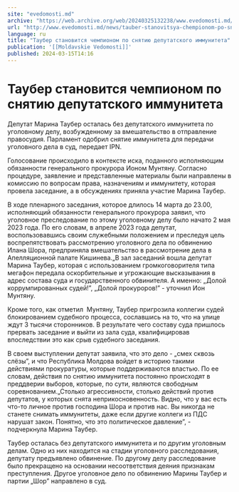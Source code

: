 ```yaml
---
site: "evedomosti.md"
archive: "https://web.archive.org/web/20240325132238/www.evedomosti.md/news/tauber-stanovitsya-chempionom-po-snyatiyu-deputatskogo-immun"
url: "http://www.evedomosti.md/news/tauber-stanovitsya-chempionom-po-snyatiyu-deputatskogo-immun"
language: ru
title: "Таубер становится чемпионом по снятию депутатского иммунитета"
publication: '[[Moldavskie Vedomosti]]'
published: 2024-03-15T14:16
---
```


# Таубер становится чемпионом по снятию депутатского иммунитета

Депутат Марина Таубер осталась без депутатского иммунитета по уголовному делу, возбужденному за вмешательство в отправление правосудия. Парламент одобрил снятие иммунитета для передачи уголовного дела в суд, передает IPN.

Голосование происходило в контексте иска, поданного исполняющим обязанности генерального прокурора Ионом Мунтяну. Согласно процедуре, заявление и представленные материалы были направлены в комиссию по вопросам права, назначениям и иммунитету, которая провела заседание, а в обсуждениях приняла участие Марина Таубер.

В ходе пленарного заседания, которое длилось 14 марта до 23.00, исполняющий обязанности генерального прокурора заявил, что уголовное преследование по этому уголовному делу было начато 2 мая 2023 года. По его словам, в апреле 2023 года депутат, воспользовавшись своим служебными положением и преследуя цель воспрепятствовать рассмотрению уголовного дела по обвинению Илана Шора, предприняла вмешательство в рассмотрение дела в Апелляционной палате Кишинева.„В зал заседаний вошла депутат Марина Таубер, которая с использованием громкоговорителя типа мегафон передала оскорбительные и угрожающие высказывания в адрес состава суда и государственного обвинителя. А именно: „Долой коррумпированных судей!”, „Долой прокуроров!” - уточнил Ион Мунтяну.

Кроме того, как отметил  Мунтяну, Таубер пригрозила коллегии судей блокированием судебного процесса, сославшись на то, что на улице ждут 3 тысячи сторонников. В результате чего составу суда пришлось прервать заседание и выйти из зала суда, квалифицировав впоследствии это как срыв судебного заседания.

В своем выступлении депутат заявила, что это дело - „смех сквозь слёзы”, и что Республика Молдова войдет в историю такими действиями прокуратуры, которые поддерживаются властью. По ее словам, действия по снятию иммунитета постоянно происходят в преддверии выборов, которые, по сути, являются свободным соревнованием.„Столько агрессивности, столько действий против депутатов, у которых снята неприкосновенность. Видно, что у вас есть что-то личное против господина Шора и против нас. Вы никогда не станете снимать иммунитеты, даже если другие коллеги из ПДС нарушат закон. Понятно, что это политическое давление”, - подчеркнула Марина Таубер.

Таубер осталась без депутатского иммунитета и по другим уголовным делам. Одно из них находится на стадии уголовного расследования, депутату предъявлено обвинение. По другому делу расследование было прекращено на основании несоответствия деяния признакам преступления. Другое уголовное дело по обвинению Марины Таубер и партии „Шор” направлено в суд.